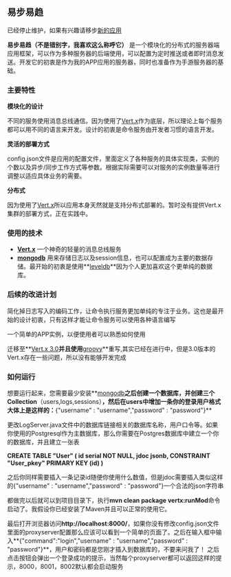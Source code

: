 ## 易步易趋 ##

已经停止维护，如果有兴趣请移步[新的应用](https://github.com/gaozhilong/Yibuyiqu)

**易步易趋（不是错别字，我喜欢这么称呼它）** 是一个模块化的分布式的服务器端应用框架，可以作为多种服务器的后端使用，可以配置为定时推送或者即时消息发送。开发它的初衷是作为我的APP应用的服务器，同时也准备作为手游服务器的基础。

### 主要特性 ###

**模块化的设计**

不同的服务使用消息总线通信。因为使用了[Vert.x](http://vertx.io/)作为底层，所以理论上每个服务都可以用不同的语言来开发。设计的初衷是命令服务由开发者习惯的语言开发。

**灵活的部署方式**

config.json文件是应用的配置文件，里面定义了各种服务的具体实现类，实例的个数以及异步/同步工作方式等参数。根据实际需要可以对服务的实例数量等进行调整以适应具体业务的需要。

**分布式**

因为使用了[Vert.x](http://vertx.io/)所以应用本身天然就是支持分布式部署的。暂时没有提供Vert.x集群的部署方式，正在实践中。

### 使用的技术 ###

- **[Vert.x](http://vertx.io/)** 一个神奇的轻量的消息总线服务
- **[mongodb](https://www.mongodb.org/)** 用来存储日志以及session信息，也可以配置成为主要的数据存储。最开始的初衷是使用**[leveldb](http://leveldb.org/)**因为个人更加喜欢这个更单纯的数据库。


### 后续的改进计划 ###

简化掉日志写入的编码工作，让命令执行服务更加单纯的专注于业务。这也是最开始的设计初衷，只有这样才能让命令服务可以使用各种语言编写

一个简单的APP实例，以便使用者可以熟悉如何使用

迁移至**[Vert.x 3.0](http://vert-x3.github.io/)**并且使用**[groovy](http://www.groovy-lang.org/)**重写,其实已经在进行中，但是3.0版本的Vert.x存在一些问题，所以没有能够开发完成

### 如何运行 ###

想要运行起来，您需要最少安装**[mongodb](https://www.mongodb.org/)**之后创建一个数据库，并创建三个Collection**（users,logs,sessions）**，然后在users中增加一条你的登录用户格式大体上是这样的：**{"username" : "username","password" : "password"}**

更改LogServer.java文件中的数据库链接相关的数据库名称，用户口令等。如果你使用的Postgresql作为主数据库，那么你需要在Postgres数据库中建立一个你的数据库，并且建立一张表

**CREATE TABLE "User"
(
  id serial NOT NULL,
  jdoc jsonb,
  CONSTRAINT "User_pkey" PRIMARY KEY (id)
)**

之后你同样需要插入一条记录id随便你使用什么数值，但是jdoc需要插入类似这样的{"username" : "username","password" : "password"}一个合法的json字符串

都做完以后就可以到项目目录下，执行**mvn clean package vertx:runMod**命令启动了。我假设你已经安装了Maven并且可以正常的使用它。

最后打开浏览器访问**http://localhost:8000/**，如果你没有修改config.json文件里面的proxyserver配置那么应该可以看到一个简单的页面了。之后在输入框中输入**{"command":"login","username" : "username","password" : "password"}**，用户和密码都是您刚才插入到数据库的，不要来问我了！
之后点击按钮会弹出一个登录成功的提示，当然每个proxyserver都可以返回这样的提示，8000，8001，8002默认都会启动服务
